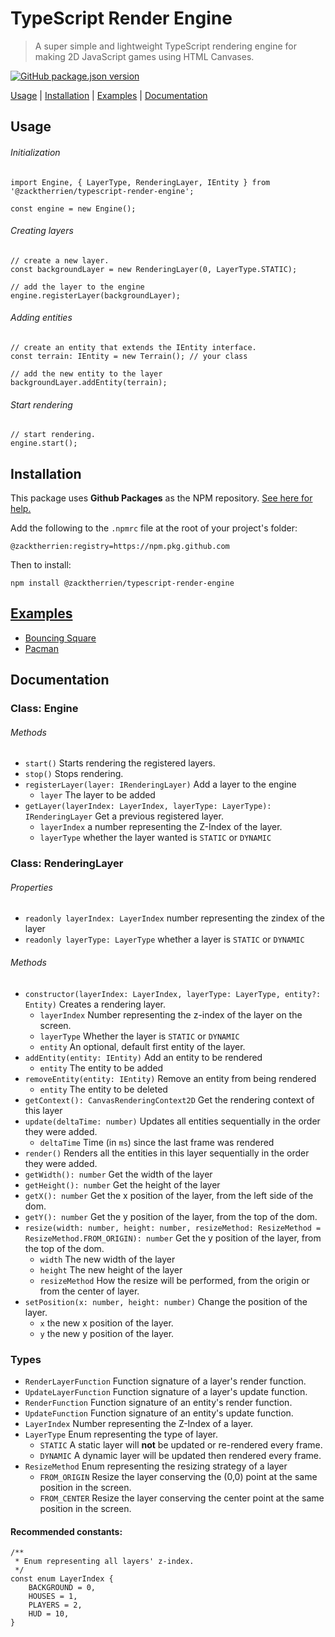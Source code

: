 # TypeScript Render Engine
> A super simple and lightweight TypeScript rendering engine for making 2D JavaScript games using HTML Canvases.

[![GitHub package.json version](https://img.shields.io/github/package-json/v/zacktherrien/typescript-render-engine?style=for-the-badge)](https://github.com/ZackTherrien/typescript-render-engine/releases)

[Usage](#usage) | [Installation](#installation) | [Examples](#examples) | [Documentation](#documentation)

## Usage

###### Initialization

```
import Engine, { LayerType, RenderingLayer, IEntity } from '@zacktherrien/typescript-render-engine';

const engine = new Engine();
```

###### Creating layers
```
// create a new layer.
const backgroundLayer = new RenderingLayer(0, LayerType.STATIC);

// add the layer to the engine
engine.registerLayer(backgroundLayer);
```

###### Adding entities
```
// create an entity that extends the IEntity interface.
const terrain: IEntity = new Terrain(); // your class

// add the new entity to the layer
backgroundLayer.addEntity(terrain);
```

###### Start rendering
```
// start rendering.
engine.start();
```

## Installation

This package uses **Github Packages** as the NPM repository. [See here for help.](https://help.github.com/en/packages/using-github-packages-with-your-projects-ecosystem/configuring-npm-for-use-with-github-packages#installing-a-package)

Add the following to the `.npmrc` file at the root of your project's folder:
```
@zacktherrien:registry=https://npm.pkg.github.com
```

Then to install:
```
npm install @zacktherrien/typescript-render-engine
```

## [Examples](https://zacktherrien.github.io/typescript-render-engine)

* [Bouncing Square](https://zacktherrien.github.io/typescript-render-engine/squares/index.html)
* [Pacman](https://zacktherrien.github.io/typescript-render-engine/pacman/index.html)

## Documentation

### Class: Engine

###### Methods
* `start()` Starts rendering the registered layers.
* `stop()` Stops rendering.
* `registerLayer(layer: IRenderingLayer)` Add a layer to the engine
    * `layer` The layer to be added
* `getLayer(layerIndex: LayerIndex, layerType: LayerType): IRenderingLayer` Get a previous registered layer.
    * `layerIndex` a number representing the Z-Index of the layer.
    * `layerType` whether the layer wanted is `STATIC` or `DYNAMIC`

### Class: RenderingLayer

###### Properties
* `readonly layerIndex: LayerIndex` number representing the zindex of the layer
* `readonly layerType: LayerType` whether a layer is `STATIC` or `DYNAMIC`

###### Methods
* `constructor(layerIndex: LayerIndex, layerType: LayerType, entity?: Entity)` Creates a rendering layer.
    * `layerIndex` Number representing the z-index of the layer on the screen.
    * `layerType` Whether the layer is `STATIC` or `DYNAMIC`
    * `entity` An optional, default first entity of the layer.
* `addEntity(entity: IEntity)` Add an entity to be rendered
    * `entity` The entity to be added
* `removeEntity(entity: IEntity)` Remove an entity from being rendered
    * `entity` The entity to be deleted
* `getContext(): CanvasRenderingContext2D` Get the rendering context of this layer
* `update(deltaTime: number)` Updates all entities sequentially in the order they were added.
    * `deltaTime` Time (in `ms`) since the last frame was rendered
* `render()` Renders all the entities in this layer sequentially in the order they were added.
* `getWidth(): number` Get the width of the layer
* `getHeight(): number` Get the height of the layer
* `getX(): number` Get the x position of the layer, from the left side of the dom.
* `getY(): number` Get the y position of the layer, from the top of the dom.
* `resize(width: number, height: number, resizeMethod: ResizeMethod = ResizeMethod.FROM_ORIGIN): number` Get the y position of the layer, from the top of the dom.
    * `width` The new width of the layer
    * `height` The new height of the layer
    * `resizeMethod` How the resize will be performed, from the origin or from the center of layer.
* `setPosition(x: number, height: number)` Change the position of the layer.
    * `x` the new x position of the layer.
    * `y` the new y position of the layer.

### Types

* `RenderLayerFunction` Function signature of a layer's render function.
* `UpdateLayerFunction` Function signature of a layer's update function.
* `RenderFunction` Function signature of an entity's render function.
* `UpdateFunction` Function signature of an entity's update function.
* `LayerIndex` Number representing the Z-Index of a layer.
* `LayerType` Enum representing the type of layer.
    * `STATIC` A static layer will **not** be updated or re-rendered every frame.
    * `DYNAMIC` A dynamic layer will be updated then rendered every frame.
* `ResizeMethod` Enum representing the resizing strategy of a layer
    * `FROM_ORIGIN` Resize the layer conserving the (0,0) point at the same position in the screen.
    * `FROM_CENTER` Resize the layer conserving the center point at the same position in the screen.

#### Recommended constants:
```
/**
 * Enum representing all layers' z-index.
 */
const enum LayerIndex {
    BACKGROUND = 0,
    HOUSES = 1,
    PLAYERS = 2,
    HUD = 10,
}
```
